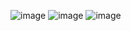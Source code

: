 ![image](https://github.com/KamranHussen71/module_7_assignment/assets/140729209/7e466e26-d246-4c04-9c87-4020a31b40c4)
![image](https://github.com/KamranHussen71/module_7_assignment/assets/140729209/279fec2b-7f2f-4f5e-8751-a5fccd1445df)
![image](https://github.com/KamranHussen71/module_7_assignment/assets/140729209/6140c15e-cca0-4bab-b0fd-79a7ae0564ba)


